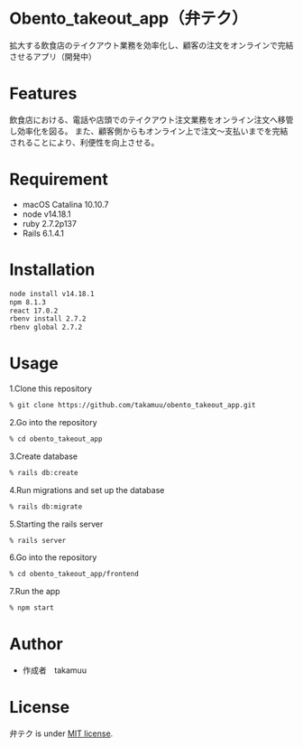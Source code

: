# Obento_takeout_app（弁テク）
 
拡大する飲食店のテイクアウト業務を効率化し、顧客の注文をオンラインで完結させるアプリ（開発中）
 
# Features
 
飲食店における、電話や店頭でのテイクアウト注文業務をオンライン注文へ移管し効率化を図る。
また、顧客側からもオンライン上で注文〜支払いまでを完結されることにより、利便性を向上させる。
 
# Requirement
 
* macOS Catalina 10.10.7
* node v14.18.1
* ruby 2.7.2p137
* Rails 6.1.4.1

# Installation
 
```zsh
node install v14.18.1
npm 8.1.3
react 17.0.2
rbenv install 2.7.2
rbenv global 2.7.2
```
 
# Usage
 
1.Clone this repository
```zsh
% git clone https://github.com/takamuu/obento_takeout_app.git
```
2.Go into the repository
```zsh
% cd obento_takeout_app
```
3.Create database
```zsh
% rails db:create
```
4.Run migrations and set up the database
```zsh
% rails db:migrate
```
5.Starting the rails server
```zsh
% rails server
```
6.Go into the repository
```zsh
% cd obento_takeout_app/frontend
```
7.Run the app
```zsh
% npm start
```
 
# Author
 
* 作成者　takamuu
 
# License
 
弁テク is under [MIT license](https://en.wikipedia.org/wiki/MIT_License).



